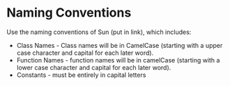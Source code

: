 # Naming Conventions #

Use the naming conventions of Sun (put in link), which includes:

  * Class Names - Class names will be in CamelCase (starting with a upper case character and capital for each later word).
  * Function Names - function names will be in camelCase (starting with a lower case character and capital for each later word).
  * Constants - must be entirely in capital letters